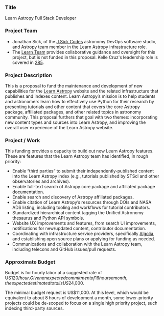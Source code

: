 ### Title

Learn Astropy Full Stack Developer

### Project Team

- Jonathan Sick, of the [J.Sick Codes](https://www.jsick.codes) astronomy DevOps
  software studio, and Astropy team member in the Learn Astropy
  infrastructure role.
- The [Learn Team](https://www.astropy.org/team.html) provides collaborative
  guidance and oversight for this project, but is not funded in this proposal.
  Kelle Cruz's leadership role is covered in
  [285](https://github.com/astropy/astropy-project/pull/285).

### Project Description

This is a proposal to fund the maintenance and development of new capabilities
for the [Learn Astropy](https://learn.astropy.org) website and the related
infrastructure that publishes and indexes content. Learn Astropy’s mission is to
help students and astronomers learn how to effectively use Python for their
research by presenting tutorials and other content that covers the core Astropy
package, affiliated packages, and other related topics in astronomy community.
This proposal furthers that goal with two themes: incorporating new content
types and sources into Learn Astropy, and improving the overall user experience
of the Learn Astropy website.

### Project / Work

This funding provides a capacity to build out new Learn Astropy features. These
are features that the Learn Astropy team has identified, in rough priority:

- Enable “third parties” to submit their independently-published content into
  the Learn Astropy index (e.g., tutorials published by STScI and other
  observatories and archives).
- Enable full-text search of Astropy core package and affiliated package
  documentation.
- Enable search and discovery of Astropy affiliated packages.
- Enable citation of Learn Astropy’s resources through DOIs and NASA ADS
  listing, including tooling and workflows for tutorial contributors.
- Standardized hierarchical content tagging the Unified Astronomy thesaurus and
  Python API symbols.
- Website UX improvements and features, from search UI improvements,
  notifications for new/updated content, contributor documentation.
- Coordinating with infrastructure service providers, specifically
  [Algolia](https://www.algolia.com), and establishing
  open source plans or applying for funding as needed.
- Communications and collaboration with the Learn Astropy team, including
  telecons and GitHub issues/pull requests.

### Approximate Budget

Budget is for hourly labor at a suggested rate of US$120/hour. Given an expected
commitment of 16 hours a month, the expected estimated total is US$24,000.

The minimal budget request is US$11,000. At this level, which would be
equivalent to about 8 hours of development a month, some lower-priority projects
could be de-scoped to focus on a single high priority project, such indexing
third-party sources.
